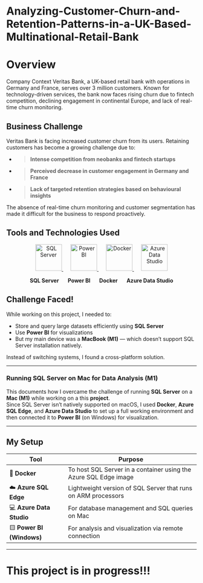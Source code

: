# Analyzing-Customer-Churn-and-Retention-Patterns-in-a-UK-Based-Multinational-Retail-Bank

# Overview 

Company Context Veritas Bank, a UK-based retail bank with operations in Germany and France, serves over 3 million customers. Known for technology-driven services, the bank now faces rising churn due to fintech competition, declining engagement in continental Europe, and lack of real-time churn monitoring.

## Business Challenge 

Veritas Bank is facing increased customer churn from its users. Retaining customers has become a growing challenge due to:

- > **Intense competition from neobanks and fintech startups**
 - > **Perceived decrease in customer engagement in Germany and France**
  - >  **Lack of targeted retention strategies based on behavioural insights**

The absence of real-time churn monitoring and customer segmentation has made it difficult for the business to respond
proactively.

## Tools and Technologies Used 

<p align="center">
  <a href="https://learn.microsoft.com/en-us/sql/sql-server/" target="_blank">
    <img src="https://upload.wikimedia.org/wikipedia/commons/8/87/Sql_data_base_with_logo.png" alt="SQL Server" width="70"/>
  </a>
  &nbsp;&nbsp;&nbsp;&nbsp;
  <a href="https://powerbi.microsoft.com/" target="_blank">
    <img src="https://upload.wikimedia.org/wikipedia/commons/c/cf/New_Power_BI_Logo.svg" alt="Power BI" width="70"/>
  </a>
  &nbsp;&nbsp;&nbsp;&nbsp;
  <a href="https://www.docker.com/" target="_blank">
    <img src="https://upload.wikimedia.org/wikipedia/commons/4/4e/Docker_%28container_engine%29_logo.svg" alt="Docker" width="70"/>
  </a>
  &nbsp;&nbsp;&nbsp;&nbsp;
  <a href="https://azure.microsoft.com/en-us/products/data-studio/" target="_blank">
    <img src="https://upload.wikimedia.org/wikipedia/commons/f/fa/Microsoft_Azure.svg" alt="Azure Data Studio" width="70"/>
  </a>
</p>

<p align="center">
  <b>SQL Server</b> &nbsp;&nbsp;&nbsp;&nbsp;
  <b>Power BI</b> &nbsp;&nbsp;&nbsp;&nbsp;
  <b>Docker</b> &nbsp;&nbsp;&nbsp;&nbsp;
  <b>Azure Data Studio</b>
</p>


## Challenge Faced!

While working on this project, I needed to:
- Store and query large datasets efficiently using **SQL Server**
- Use **Power BI** for visualizations  
- But my main device was a **MacBook (M1)** — which doesn’t support SQL Server installation natively.

Instead of switching systems, I found a cross-platform solution.

---
### Running SQL Server on Mac for Data Analysis (M1)

This documents how I overcame the challenge of running **SQL Server** on a **Mac (M1)** while working on a this **project**.  
Since SQL Server isn’t natively supported on macOS, I used **Docker**, **Azure SQL Edge**, and **Azure Data Studio** to set up a full working environment and then connected it to **Power BI** (on Windows) for visualization.

---

## My Setup

| Tool | Purpose |
|------|----------|
| 🐳 **Docker** | To host SQL Server in a container using the Azure SQL Edge image |
| ☁️ **Azure SQL Edge** | Lightweight version of SQL Server that runs on ARM processors |
| 💻 **Azure Data Studio** | For database management and SQL queries on Mac |
| 🟨 **Power BI (Windows)** | For analysis and visualization via remote connection |

---

# This project is in progress!!! 
